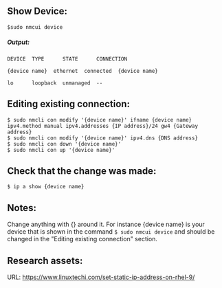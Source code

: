 ##  Show Device:

```$sudo nmcui device```

##### Output:
```
DEVICE  TYPE      STATE      CONNECTION

{device name}  ethernet  connected  {device name}

lo      loopback  unmanaged  --
```

##  Editing existing connection:

```
$ sudo nmcli con modify '{device name}' ifname {device name} ipv4.method manual ipv4.addresses {IP address}/24 gw4 {Gateway address}
$ sudo nmcli con modify '{device name}' ipv4.dns {DNS address}
$ sudo nmcli con down '{device name}'
$ sudo nmcli con up '{device name}'
```

##  Check that the change was made:

```
$ ip a show {device name}
```

## Notes:

Change anything with {} around it. For instance {device name} is your device that is shown in the command ```$ sudo nmcui device``` and should be changed in the "Editing existing connection" section.

## Research assets:

URL: https://www.linuxtechi.com/set-static-ip-address-on-rhel-9/
